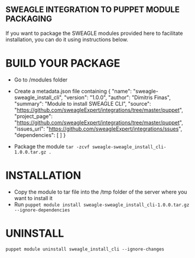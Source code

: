 ## SWEAGLE INTEGRATION TO PUPPET MODULE PACKAGING

If you want to package the SWEAGLE modules provided here to facilitate installation, you can do it using instructions below.


# BUILD YOUR PACKAGE

- Go to /modules folder

- Create a metadata.json file containing
{
  "name": "sweagle-sweagle_install_cli",
  "version": "1.0.0",
  "author": "Dimitris Finas",
  "summary": "Module to install SWEAGLE CLI",
  "source": "https://github.com/sweagleExpert/integrations/tree/master/puppet",
  "project_page": "https://github.com/sweagleExpert/integrations/tree/master/puppet",
  "issues_url": "https://github.com/sweagleExpert/integrations/ssues",
  "dependencies": [
  ]
}

- Package the module
`tar -zcvf sweagle-sweagle_install_cli-1.0.0.tar.gz .`


# INSTALLATION

- Copy the module to tar file into the /tmp folder of the server where you want to install it
- Run
`puppet module install sweagle-sweagle_install_cli-1.0.0.tar.gz --ignore-dependencies`


# UNINSTALL

`puppet module uninstall sweagle_install_cli --ignore-changes`
